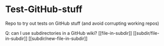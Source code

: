 # Test-GitHub-stuff
Repo to try out tests on GitHub stuff (and avoid corrupting working repos)


Q: can I use subdirectories in a GitHub wiki?
[[file-in-subdir]]
[[subdir/file-in-subdir]]
[[subdir/new-file-in-subdir]]
